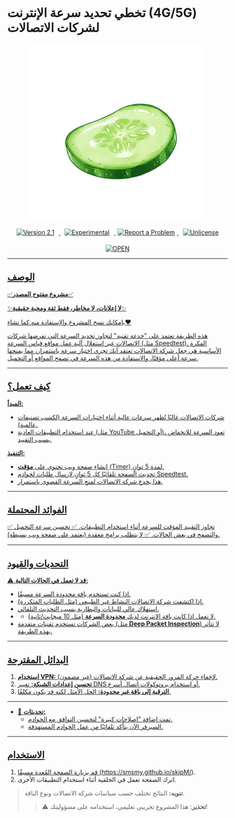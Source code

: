 # تخطي تحديد سرعة الإنترنت (4G/5G) لشركات الاتصالات

<meta name="google-site-verification" content="CQj3jfqhn4FOQryExK7Q2aNX7Ihxj2MngONVlGIC0u4" />
<div align="center">
  <a href="https://github.com/smsmy/">
    <img src="https://raw.githubusercontent.com/smsmy/skipM/main/fonts.googleapis.com/1.png" alt="الصفحة الرئيسية" width="400" />
  </a>
</div>

<!-- الشارات (Badges) -->
<div align="center" style="margin: 20px 0;">
  <!-- شارة الإصدار -->
  <a href="https://smsmy.github.io/skipM/STC.html">
    <img src="https://img.shields.io/badge/Version-2.1-blue" alt="Version 2.1" style="margin: 0 10px;">
  </a>

  <!-- شارة الحالة -->
  <a href="https://github.com/smsmy/skipM/?tab=readme-ov-file#الاستخدام">
    <img src="https://img.shields.io/badge/Status-Experimental-orange" alt="Experimental" style="margin: 0 10px;">
  </a>

  <!-- زر الإبلاغ عن مشكلة -->
  <a href="https://github.com/smsmy/skipM/issues/new">
    <img src="https://img.shields.io/badge/Report%20a%20Problem-red?style=for-the-badge" alt="Report a Problem" style="margin: 0 5px;">
  </a>

  <!-- شارة الترخيص -->
  <a href="https://unlicense.org">
    <img src="https://img.shields.io/badge/license-Unlicense-blue.svg" alt="Unlicense" style="margin: 0 10px;">
  </a>

</div>
<div align="center">
   <a href="https://smsmy.github.io/skipM/STC.html">
  <img src="https://img.shields.io/badge/OPEN-8A2BE2?color=cc5d4f" width="300" alt="OPEN">
</div>

---

## **الوصف**

✅**مشروع مفتوح المصدر**✅

✨**لا إعلانات، لا مخاطر، فقط ثقة ومحبة حقيقية**✨

بإمكانك نسخ المشروع والإستفادة منه كما تشاء❤️

هذه الطريقة تعتمد على "خدعة تقنية" لتجاوز تحديد السرعة التي تفرضها شركات الاتصالات عبر استغلال آلية عمل مواقع قياس السرعة (مثل Speedtest).
الفكرة الأساسية هي جعل شركة الاتصالات تعتقد أنك تجري اختبار سرعة باستمرار، مما يمنحها سرعة أعلى مؤقتًا، والاستفادة من هذه السرعة في تصفح المواقع أو التحميل.

---

## **كيف تعمل؟**

**المبدأ:**

- شركات الاتصالات غالبًا تُظهر سرعات عالية أثناء اختبارات السرعة (لكسب تصنيفات عالمية).
- عند استخدام التطبيقات العادية (مثل YouTube أو التحميل)، تعود السرعة للانخفاض بسبب التقييد.

**التنفيذ:**

- إنشاء صفحة ويب تحتوي على **مؤقت** (Timer) لمدة 5 ثوانٍ.
- تحديث الصفحة تلقائيًا كل 5 ثوانٍ لإرسال طلبات لخوادم Speedtest.
- هذا يخدع شركة الاتصالات لمنح السرعة القصوى باستمرار.

---

## **الفوائد المحتملة**

✅ تجاوز التقييد المؤقت للسرعة أثناء استخدام التطبيقات.
✅ تحسين سرعة التحميل والتصفح في بعض الحالات.
✅ لا يتطلب برامج معقدة (يعتمد على صفحة ويب بسيطة).

---

## **التحديات والقيود**

⚠️ **قد لا تعمل في الحالات التالية:**

- إذا كنت تستخدم باقة محدودة السرعة مسبقًا.
- إذا اكتشفت شركة الاتصالات النشاط غير الطبيعي (مثل الطلبات المتكررة).
- استهلاك عالي للبيانات والبطارية بسبب التحديث التلقائي.
- - لا تعمل إذا كانت باقة الإنترنت لديك **محدودة السرعة** (مثل 10 ميجابت/ثانية).
- بعض الشركات تستخدم تقنيات متقدمة (مثل **Deep Packet Inspection**) لا تتأثر بهذه الطريقة.

---

## **البدائل المقترحة**

1. **استخدام VPN:**
   لإخفاء حركة المرور الحقيقية عن شركة الاتصالات (غير مضمون).
2. **تحسين إعدادات الشبكة:**
   تغيير DNS أو استخدام بروتوكولات اتصال أسرع.
3. **الترقية إلى باقة غير محدودة:**
   الحل الأمثل لكنه قد يكون مكلفًا.

---

- 🔄 **تحديثات:**
  - تمت إضافة "إصلاحات كبيرة" لتحسين التوافق مع الخوادم.
  - السيرفر الآن يتأكد تلقائيًا من عمل الخوادم المستهدفة.

---

## **الاستخدام**

1. قم بزيارة الصفحة المُعدة مسبقًا (https://smsmy.github.io/skipM/).
2. اترك الصفحة تعمل في الخلفية أثناء استخدام التطبيقات الأخرى.

> **تنويه:** النتائج تختلف حسب سياسات شركة الاتصالات ونوع الباقة.
>
> > ⚠️ **تحذير**: هذا المشروع تجريبي تعليمي، استخدامه على مسؤوليتك!
